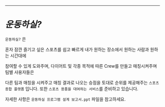 ****
# *운동하실?*





`운동하실?` 은

혼자 잠깐 즐기고 싶은 스포츠를 쉽고 빠르게 내가 원하는 장소에서 원하는 사람과 원하는 시간대에 

참여할 수 있게 도와주며, 다이어트 및 각종 목적에 따른 Crew를 만들고 매칭시켜주며 팀별 사용자들은

다른 팀과 매칭을 시켜주고 매칭 결과로 나오는 승점을 토대로 순위를 제공해주는 `스포츠 종합 플랫폼` 입니다. 또한 `스포츠 용품을 대여하는 서비스`를 준비하고 있습니다.

자세한 사항은 `운동하실 프로그램 설계 보고서.ppt` 파일을 참고하세요.

